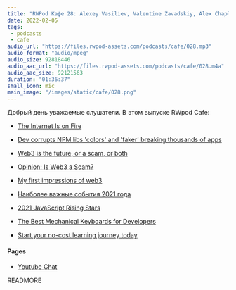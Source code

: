 ```yaml
---
title: "RWPod Кафе 28: Alexey Vasiliev, Valentine Zavadskiy, Alex Chaplinsky"
date: 2022-02-05
tags:
 - podcasts
 - cafe
audio_url: "https://files.rwpod-assets.com/podcasts/cafe/028.mp3"
audio_format: "audio/mpeg"
audio_size: 92818446
audio_aac_url: "https://files.rwpod-assets.com/podcasts/cafe/028.m4a"
audio_aac_size: 92121563
duration: "01:36:37"
small_icon: mic
main_image: "/images/static/cafe/028.png"
---
```


Добрый день уважаемые слушатели. В этом выпуске RWpod Cafe:

 - [The Internet Is on Fire](https://www.wired.com/story/log4j-flaw-hacking-internet/)

 - [Dev corrupts NPM libs 'colors' and 'faker' breaking thousands of apps](https://www.bleepingcomputer.com/news/security/dev-corrupts-npm-libs-colors-and-faker-breaking-thousands-of-apps/)

 - [Web3 is the future, or a scam, or both](https://www.vox.com/recode/22907072/web3-crypto-nft-bitcoin-metaverse)
 - [Opinion: Is Web3 a Scam?](https://stackdiary.com/web3-scam/)
 - [My first impressions of web3](https://moxie.org/2022/01/07/web3-first-impressions.html)

 - [Наиболее важные события 2021 года](https://www.opennet.ru/opennews/art.shtml?num=56422)

 - [2021 JavaScript Rising Stars](https://risingstars.js.org/2021/en)

 - [The Best Mechanical Keyboards for Developers](https://www.sitepoint.com/best-mechanical-keyboards/)

 - [Start your no-cost learning journey today](https://inthecloud.withgoogle.com/cloud-learning-paths-22/register.html)

#### Pages

 - [Youtube Chat](https://youtu.be/QSjy56h1Y-M)

READMORE
